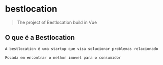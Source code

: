 # bestlocation

> The project of Bestlocation build in Vue

## O que é a Bestlocation

``` bash
A bestlocation é uma startup que visa solucionar problemas relacionado a busca e venda de imóveis.

Focada em encontrar o melhor imóvel para o consumidor
```

